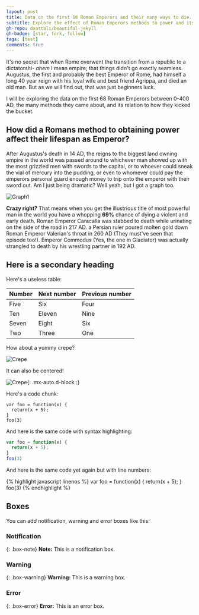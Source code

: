 ```yaml
---
layout: post
title: Data on the first 68 Roman Emperors and their many ways to die.
subtitle: Explore the effect of Roman Emperors methods to power and its relation to their demises.
gh-repo: daattali/beautiful-jekyll
gh-badge: [star, fork, follow]
tags: [test]
comments: true
---
```


  It's no secret that when Rome overwent the transition from a republic to a dictatorshi- *ahem* I mean empire; that things didn't go exactly seamless. Augustus, the first and probably the best Emperor of Rome, had himself a long 40 year reign with his loyal wife and best friend Agrippa, and died an old man. But as we will find out, that was just beginners luck.

  I will be exploring the data on the first 68 Roman Emperors between 0-400 AD, the many methods they came about, and its relation to how they kicked the bucket.

## How did a Romans method to obtaining power affect their lifespan as Emperor?



  After Augustus's death in 14 AD, the reigns to the biggest land owning empire in the world was passed around to whichever man showed up with the most grizzled men with swords to the capital, or to whoever could sneak the vial of mercury into the pudding, or even to whomever could pay the emperors personal guard enough money to trip onto the emperor with their sword out. Am I just being dramatic? Well yeah, but I got a graph too.



![Graph1](https://i.imgur.com/3PVB7tk.png)


**Crazy right?** That means when you get the illustrious title of most powerful man in the world you have a whopping **69%** chance of dying a violent and early death. Roman Emperor Caracalla was stabbed to death while urinating on the side of the road in 217 AD. a Persian ruler poured molten gold down Roman Emperor Valerian's throat in 260 AD (They must've seen that episode too!). Emperor Commodus (Yes, the one in Gladiator) was actually strangled to death by his wrestling partner in 192 AD.

## Here is a secondary heading

Here's a useless table:

| Number | Next number | Previous number |
| :------ |:--- | :--- |
| Five | Six | Four |
| Ten | Eleven | Nine |
| Seven | Eight | Six |
| Two | Three | One |


How about a yummy crepe?

![Crepe](https://s3-media3.fl.yelpcdn.com/bphoto/cQ1Yoa75m2yUFFbY2xwuqw/348s.jpg)

It can also be centered!

![Crepe](https://s3-media3.fl.yelpcdn.com/bphoto/cQ1Yoa75m2yUFFbY2xwuqw/348s.jpg){: .mx-auto.d-block :}

Here's a code chunk:

~~~
var foo = function(x) {
  return(x + 5);
}
foo(3)
~~~

And here is the same code with syntax highlighting:

```javascript
var foo = function(x) {
  return(x + 5);
}
foo(3)
```

And here is the same code yet again but with line numbers:

{% highlight javascript linenos %}
var foo = function(x) {
  return(x + 5);
}
foo(3)
{% endhighlight %}

## Boxes
You can add notification, warning and error boxes like this:

### Notification

{: .box-note}
**Note:** This is a notification box.

### Warning

{: .box-warning}
**Warning:** This is a warning box.

### Error

{: .box-error}
**Error:** This is an error box.
